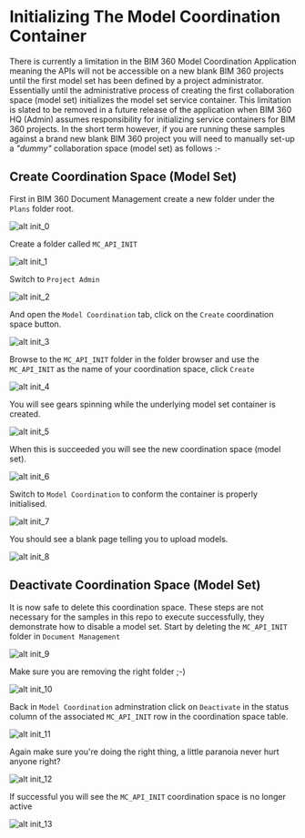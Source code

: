 # Initializing The Model Coordination Container

There is currently a limitation in the BIM 360 Model Coordination Application meaning the APIs will not be accessible on a new blank BIM 360 projects until the first model set has been defined by a project administrator. Essentially until the administrative process of creating the first collaboration space (model set) initializes the model set service container. This limitation is slated to be removed in a future release of the application when BIM 360 HQ (Admin) assumes responsibility for initializing service containers for BIM 360 projects. In the short term however, if you are running these samples against a brand new blank BIM 360 project you will need to manually set-up a _"dummy"_ collaboration space (model set) as follows :-

## Create Coordination Space (Model Set)

First in BIM 360 Document Management create a new folder under the `Plans` folder root.

![alt init_0](./img/mc-init-0.png)

Create a folder called `MC_API_INIT`

![alt init_1](./img/mc-init-1.png)

Switch to `Project Admin`

![alt init_2](./img/mc-init-2.png)

And open the `Model Coordination` tab, click on the `Create` coordination space button.

![alt init_3](./img/mc-init-3.png)

Browse to the `MC_API_INIT` folder in the folder browser and use the `MC_API_INIT` as the name of your coordination space, click `Create`

![alt init_4](./img/mc-init-4.png)

You will see gears spinning while the underlying model set container is created.

![alt init_5](./img/mc-init-5.png)

When this is succeeded you will see the new coordination space (model set).

![alt init_6](./img/mc-init-6.png)

Switch to `Model Coordination` to conform the container is properly initialised.

![alt init_7](./img/mc-init-7.png)

You should see a blank page telling you to upload models.

![alt init_8](./img/mc-init-8.png)

## Deactivate Coordination Space (Model Set)

It is now safe to delete this coordination space. These steps are not necessary for the samples in this repo to execute successfully, they demonstrate how to disable a model set. Start by deleting the `MC_API_INIT` folder in `Document Management`

![alt init_9](./img/mc-init-9.png)

Make sure you are removing the right folder ;-)

![alt init_10](./img/mc-init-10.png)

Back in `Model Coordination` adminstration click on `Deactivate` in the status column of the associated `MC_API_INIT` row in the coordination space table.

![alt init_11](./img/mc-init-11.png)

Again make sure you're doing the right thing, a little paranoia never hurt anyone right?

![alt init_12](./img/mc-init-12.png)

If successful you will see the `MC_API_INIT` coordination space is no longer active

![alt init_13](./img/mc-init-13.png)